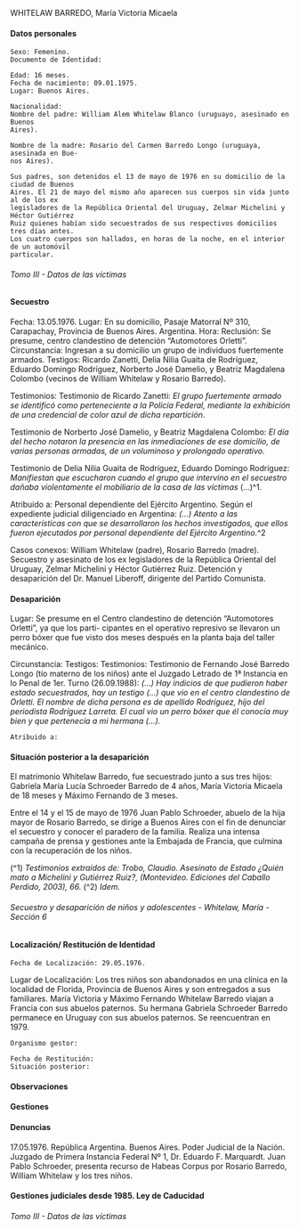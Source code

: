 WHITELAW BARREDO, María Victoria Micaela
#### Datos personales

```
Sexo: Femenino.
Documento de Identidad:
```
```
Edad: 16 meses.
Fecha de nacimiento: 09.01.1975.
Lugar: Buenos Aires.
```
```
Nacionalidad:
Nombre del padre: William Alem Whitelaw Blanco (uruguayo, asesinado en Buenos
Aires).
```
```
Nombre de la madre: Rosario del Carmen Barredo Longo (uruguaya, asesinada en Bue-
nos Aires).
```
```
Sus padres, son detenidos el 13 de mayo de 1976 en su domicilio de la ciudad de Buenos
Aires. El 21 de mayo del mismo año aparecen sus cuerpos sin vida junto al de los ex
legisladores de la República Oriental del Uruguay, Zelmar Michelini y Héctor Gutiérrez
Ruiz quienes habían sido secuestrados de sus respectivos domicilios tres días antes.
Los cuatro cuerpos son hallados, en horas de la noche, en el interior de un automóvil
particular.
```

###### Tomo III - Datos de las víctimas

#### Secuestro

Fecha: 13.05.1976.
Lugar: En su domicilio, Pasaje Matorral Nº 310, Carapachay, Provincia de Buenos Aires. Argentina.
Hora:
Reclusión: Se presume, centro clandestino de detención “Automotores Orletti”.
Circunstancia: Ingresan a su domicilio un grupo de individuos fuertemente armados.
Testigos: Ricardo Zanetti, Delia Nilia Guaita de Rodríguez, Eduardo Domingo Rodríguez, Norberto
José Damelio, y Beatriz Magdalena Colombo (vecinos de William Whitelaw y Rosario Barredo).

Testimonios: Testimonio de Ricardo Zanetti: _El grupo fuertemente armado se identificó como
perteneciente a la Policía Federal, mediante la exhibición de una credencial de color azul de dicha
repartición_.

Testimonio de Norberto José Damelio, y Beatriz Magdalena Colombo: _El día del hecho notaron la
presencia en las inmediaciones de ese domicilio, de varias personas armadas, de un voluminoso y
prolongado operativo._

Testimonio de Delia Nilia Guaita de Rodríguez, Eduardo Domingo Rodríguez: _Manifiestan que
escucharon cuando el grupo que intervino en el secuestro dañaba violentamente el mobiliario de la
casa de las víctimas_ (...)^1.

Atribuido a: Personal dependiente del Ejército Argentino. Según el expediente judicial diligenciado
en Argentina: _(...) Atento a las características con que se desarrollaron los hechos investigados, que
ellos fueron ejecutados por personal dependiente del Ejército Argentino._^2

Casos conexos: William Whitelaw (padre), Rosario Barredo (madre). Secuestro y asesinato de los
ex legisladores de la República Oriental del Uruguay, Zelmar Michelini y Héctor Gutiérrez Ruiz.
Detención y desaparición del Dr. Manuel Liberoff, dirigente del Partido Comunista.

#### Desaparición

Lugar: Se presume en el Centro clandestino de detención “Automotores Orletti”, ya que los parti-
cipantes en el operativo represivo se llevaron un perro bóxer que fue visto dos meses después en la
planta baja del taller mecánico.

Circunstancia:
Testigos:
Testimonios: Testimonio de Fernando José Barredo Longo (tío materno de los niños) ante el
Juzgado Letrado de 1ª Instancia en lo Penal de 1er. Turno (26.09.1988): _(...) Hay indicios de que
pudieron haber estado secuestrados, hay un testigo (...) que vio en el centro clandestino de Orletti. El
nombre de dicha persona es de apellido Rodríguez, hijo del periodista Rodríguez Larreta. El cual vio
un perro bóxer que él conocía muy bien y que pertenecía a mi hermana (...)._

```
Atribuido a:
```
#### Situación posterior a la desaparición

El matrimonio Whitelaw Barredo, fue secuestrado junto a sus tres hijos: Gabriela María Lucía
Schroeder Barredo de 4 años, María Victoria Micaela de 18 meses y Máximo Fernando de 3 meses.

Entre el 14 y el 15 de mayo de 1976 Juan Pablo Schroeder, abuelo de la hija mayor de Rosario
Barredo, se dirige a Buenos Aires con el fin de denunciar el secuestro y conocer el paradero de la familia.
Realiza una intensa campaña de prensa y gestiones ante la Embajada de Francia, que culmina con la
recuperación de los niños.

(^1) _Testimonios extraídos de: Trobo, Claudio. Asesinato de Estado ¿Quién mato a Michelini y Gutiérrez
Ruiz?, (Montevideo. Ediciones del Caballo Perdido, 2003), 66._
(^2) _Idem._


###### Secuestro y desaparición de niños y adolescentes - Whitelaw, María - Sección 6

#### Localización/ Restitución de Identidad

```
Fecha de Localización: 29.05.1976.
```
Lugar de Localización: Los tres niños son abandonados en una clínica en la localidad de Florida,
Provincia de Buenos Aires y son entregados a sus familiares. María Victoria y Máximo Fernando
Whitelaw Barredo viajan a Francia con sus abuelos paternos. Su hermana Gabriela Schroeder Barredo
permanece en Uruguay con sus abuelos paternos. Se reencuentran en 1979.

```
Organismo gestor:
```
```
Fecha de Restitución:
Situación posterior:
```
#### Observaciones

#### Gestiones

#### Denuncias

17.05.1976. República Argentina. Buenos Aires. Poder Judicial de la Nación. Juzgado de Primera
Instancia Federal Nº 1, Dr. Eduardo F. Marquardt. Juan Pablo Schroeder, presenta recurso de Habeas
Corpus por Rosario Barredo, William Whitelaw y los tres niños.

#### Gestiones judiciales desde 1985. Ley de Caducidad


###### Tomo III - Datos de las víctimas

